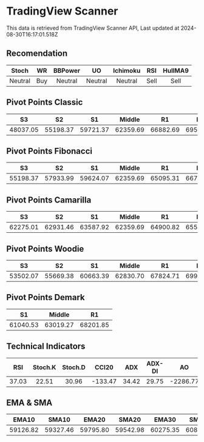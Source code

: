 # TradingView Scanner
This data is retrieved from TradingView Scanner API, Last updated at 2024-08-30T16:17:01.518Z

## Recomendation
| Stoch | WR | BBPower | UO | Ichimoku | RSI | HullMA9 |
| :---: | :---: | :---: | :---: | :---: | :---: | :---: |
| Neutral | Buy | Neutral | Neutral | Neutral | Sell | Sell |

## Pivot Points Classic
| S3 | S2 | S1 | Middle | R1 | R2 | R3 |
| :---: | :---: | :---: | :---: | :---: | :---: | :---: |
| 48037.05 | 55198.37 | 59721.37 | 62359.69 | 66882.69 | 69521.01 | 76682.33 |

## Pivot Points Fibonacci
| S3 | S2 | S1 | Middle | R1 | R2 | R3 |
| :---: | :---: | :---: | :---: | :---: | :---: | :---: |
| 55198.37 | 57933.99 | 59624.07 | 62359.69 | 65095.31 | 66785.39 | 69521.01 |

## Pivot Points Camarilla
| S3 | S2 | S1 | Middle | R1 | R2 | R3 |
| :---: | :---: | :---: | :---: | :---: | :---: | :---: |
| 62275.01 | 62931.46 | 63587.92 | 62359.69 | 64900.82 | 65557.28 | 66213.73 |

## Pivot Points Woodie
| S3 | S2 | S1 | Middle | R1 | R2 | R3 |
| :---: | :---: | :---: | :---: | :---: | :---: | :---: |
| 53502.07 | 55669.38 | 60663.39 | 62830.70 | 67824.71 | 69992.02 | 74986.03 |

## Pivot Points Demark
| S1 | Middle | R1 |
| :---: | :---: | :---: |
| 61040.53 | 63019.27 | 68201.85 |

## Technical Indicators
| RSI | Stoch.K | Stoch.D | CCI20 | ADX | ADX-DI | AO | Mom | MACD | MACD | W.R | HullMA9 |
| :---: | :---: | :---: | :---: | :---: | :---: | :---: | :---: | :---: | :---: | :---: | :---: |
| 37.03 | 22.51 | 30.96 | -133.47 | 34.42 | 29.75 | -2286.77 | -773.83 | -850.01 | -802.24 | -85.11 | 58436.57 |

## EMA & SMA
| EMA10 | SMA10 | EMA20 | SMA20 | EMA30 | SMA30 | EMA50 | SMA50 | EMA100 | SMA100 | EMA200 | SMA200 |
| :---: | :---: | :---: | :---: | :---: | :---: | :---: | :---: | :---: | :---: | :---: | :---: |
| 59126.82 | 59327.46 | 59795.80 | 59542.98 | 60275.35 | 60829.69 | 60664.54 | 61651.46 | 60769.95 | 60515.46 | 61083.24 | 60797.53 |